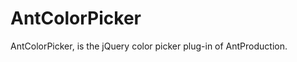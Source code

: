 AntColorPicker
==============

AntColorPicker, is the jQuery color picker plug-in of AntProduction.
